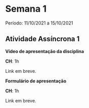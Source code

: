 # Semana 1

Período: 11/10/2021 a 15/10/2021

## Atividade Assíncrona 1

**Vídeo de apresentação da disciplina**

**CH**: 1h

Link em breve.

**Formulário de apresentação**

**CH**: 1h

Link em breve.